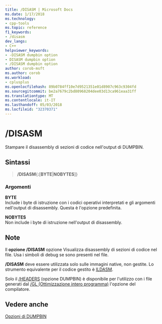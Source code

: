 ```yaml
---
title: /DISASM | Microsoft Docs
ms.date: 1/17/2018
ms.technology:
- cpp-tools
ms.topic: reference
f1_keywords:
- /disasm
dev_langs:
- C++
helpviewer_keywords:
- -DISASM dumpbin option
- DISASM dumpbin option
- /DISASM dumpbin option
author: corob-msft
ms.author: corob
ms.workload:
- cplusplus
ms.openlocfilehash: 89b0784ff10e7d9521351e01d8907c963c9304fd
ms.sourcegitcommit: be2a7679c2bd80968204dee03d13ca961eaa31ff
ms.translationtype: MT
ms.contentlocale: it-IT
ms.lasthandoff: 05/03/2018
ms.locfileid: "32370371"
---
```

# <a name="disasm"></a>/DISASM

Stampare il disassembly di sezioni di codice nell'output di DUMPBIN.

## <a name="syntax"></a>Sintassi

> **/DISASM**{**:**\[**BYTE**|**NOBYTES**]}  

### <a name="arguments"></a>Argomenti

**BYTE**  
Include i byte di istruzione con i codici operativi interpretati e gli argomenti nell'output di disassembly. Questa è l'opzione predefinita.

**NOBYTES**  
Non include i byte di istruzione nell'output di disassembly.

## <a name="remarks"></a>Note

Il **opzione /DISASM** opzione Visualizza disassembly di sezioni di codice nel file. Usa i simboli di debug se sono presenti nel file.

**/DISASM** deve essere utilizzata solo sulle immagini native, non gestite. Lo strumento equivalente per il codice gestito è [ILDASM](/dotnet/framework/tools/ildasm-exe-il-disassembler).

Solo il [/HEADERS](../../build/reference/headers.md) (opzione DUMPBIN) è disponibile per l'utilizzo con i file generati dal [/GL (Ottimizzazione intero programma)](../../build/reference/gl-whole-program-optimization.md) l'opzione del compilatore.

## <a name="see-also"></a>Vedere anche

[Opzioni di DUMPBIN](../../build/reference/dumpbin-options.md)  

